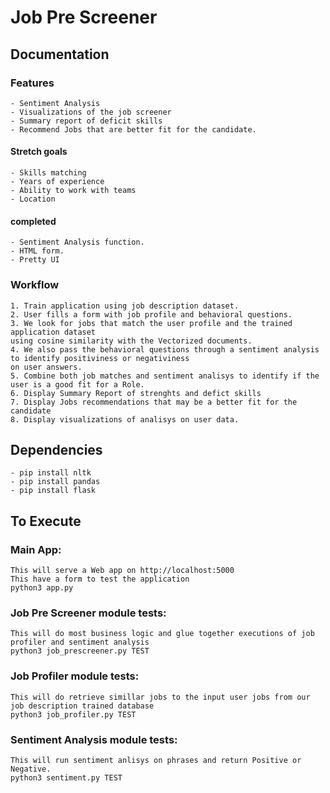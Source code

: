 # Job Pre Screener

## Documentation
### Features
    - Sentiment Analysis
    - Visualizations of the job screener
    - Summary report of deficit skills
    - Recommend Jobs that are better fit for the candidate.
    
#### Stretch goals
    - Skills matching
    - Years of experience
    - Ability to work with teams
    - Location

#### completed
    - Sentiment Analysis function.
    - HTML form.
    - Pretty UI 

### Workflow
    1. Train application using job description dataset.
    2. User fills a form with job profile and behavioral questions.
    3. We look for jobs that match the user profile and the trained application dataset 
    using cosine similarity with the Vectorized documents.   
    4. We also pass the behavioral questions through a sentiment analysis to identify positiviness or negativiness 
    on user answers.
    5. Combine both job matches and sentiment analisys to identify if the user is a good fit for a Role.
    6. Display Summary Report of strenghts and defict skills
    7. Display Jobs recommendations that may be a better fit for the candidate
    8. Display visualizations of analisys on user data.



## Dependencies
    - pip install nltk
    - pip install pandas
    - pip install flask

## To Execute
### Main App:
    This will serve a Web app on http://localhost:5000
    This have a form to test the application
    python3 app.py
### Job Pre Screener module tests:
    This will do most business logic and glue together executions of job profiler and sentiment analysis
    python3 job_prescreener.py TEST
### Job Profiler module tests:
    This will do retrieve simillar jobs to the input user jobs from our job description trained database 
    python3 job_profiler.py TEST
### Sentiment Analysis module tests:
    This will run sentiment anlisys on phrases and return Positive or Negative.
    python3 sentiment.py TEST